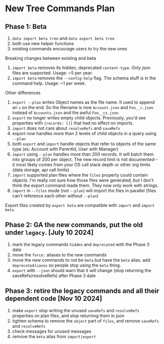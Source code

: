 # New Tree Commands Plan

## Phase 1: Beta

1. `data import beta tree` and `data export beta tree`
2. both use new helper functions
3. existing commands encourage users to try the new ones

Breaking changes between existing and beta

1. `import beta` removes its hidden, deprecated `content-type`. Only json files are supported. Usage: ~5 per year.
1. `import beta` removes the `--config-help` flag. The schema stuff is in the command help. Usage: ~1 per week.

Other differences

1. `export --plan` writes Object names as the file name. It used to append an `s` on the end. So the filename is now `Account.json` and `Foo__c.json` instead of `Accounts.json` and the awful `Foo__cs.json`
1. `export` no longer writes empty child objects. Previously, you'd see properties with `{records: []}` that had no effect on imports.
1. `import` does not care about `resolveRefs` and `saveRefs`
1. export now handles more than 2 levels of child objects in a query using `--plan`
1. both `export` and `import` handle objects that refer to objects of the same type (ex: Account with ParentId, User with Manager)
1. `import` using `--plan` handles more than 200 records. It will batch them into groups of 200 per object. The new record limit is not documented--it most likely comes from your OS call stack depth or other org limits (data storage, api call limits)
1. `import` supported plan files where the `files` property could contain objects. I'm really not sure how those files were generated, but I don't think the export command made them. They now only work with strings.
1. `import` in `--files` mode (not `--plan`) will import the files in parallel (files can't reference each other without `--plan`)

Export files created by `export beta` are compatible with `import` and `import beta`

## Phase 2: GA the new commands, put the old under `legacy`. [July 10 2024]

1. mark the legacy commands `hidden` and `deprecated` with the Phase 3 date
1. move the `force:` aliases to the new commands
1. move the new commands to not be `beta` but have the `beta` alias. add `deprecateAliases` so people stop using the `beta` thing.
1. `export` with `--json` should warn that it will change (stop returning the saveRefs/resolveRefs) after Phase 3 date

## Phase 3: retire the legacy commands and all their dependent code [Nov 10 2024]

1. make `export` stop writing the unused `saveRefs` and `resolveRefs` properties on plan files, and stop returning them in json
1. tighten schema to remove the `object` part of `files`, and remove `saveRefs` and `resolveRefs`
1. check messages for unused messages
1. remove the `beta` alias from `import|export`
